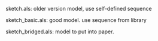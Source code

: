 sketch.als: older version model, use self-defined sequence

sketch_basic.als: good model. use sequence from library

sketch_bridged.als: model to put into paper.